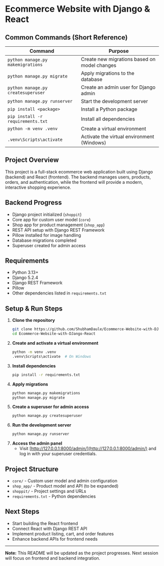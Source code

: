 
# Ecommerce Website with Django & React

## Common Commands (Short Reference)
| Command | Purpose |
|--------|---------|
| `python manage.py makemigrations` | Create new migrations based on model changes |
| `python manage.py migrate` | Apply migrations to the database |
| `python manage.py createsuperuser` | Create an admin user for Django admin |
| `python manage.py runserver` | Start the development server |
| `pip install <package>` | Install a Python package |
| `pip install -r requirements.txt` | Install all dependencies |
| `python -m venv .venv` | Create a virtual environment |
| `.venv\Scripts\activate` | Activate the virtual environment (Windows) |


## Project Overview
This project is a full-stack ecommerce web application built using Django (backend) and React (frontend). The backend manages users, products, orders, and authentication, while the frontend will provide a modern, interactive shopping experience.

## Backend Progress
- Django project initialized (`shoppit`)
- Core app for custom user model (`core`)
- Shop app for product management (`shop_app`)
- REST API setup with Django REST Framework
- Pillow installed for image handling
- Database migrations completed
- Superuser created for admin access

## Requirements
- Python 3.13+
- Django 5.2.4
- Django REST Framework
- Pillow
- Other dependencies listed in `requirements.txt`

## Setup & Run Steps
1. **Clone the repository**
   ```sh
   git clone https://github.com/ShubhamDaule/Ecommerce-Website-with-DJango-React.git
   cd Ecommerce-Website-with-DJango-React
   ```
2. **Create and activate a virtual environment**
   ```sh
   python -m venv .venv
   .venv\Scripts\activate  # On Windows
   ```
3. **Install dependencies**
   ```sh
   pip install -r requirements.txt
   ```
4. **Apply migrations**
   ```sh
   python manage.py makemigrations
   python manage.py migrate
   ```
5. **Create a superuser for admin access**
   ```sh
   python manage.py createsuperuser
   ```
6. **Run the development server**
   ```sh
   python manage.py runserver
   ```
7. **Access the admin panel**
   - Visit [http://127.0.0.1:8000/admin/](http://127.0.0.1:8000/admin/) and log in with your superuser credentials.

## Project Structure
- `core/` - Custom user model and admin configuration
- `shop_app/` - Product model and API (to be expanded)
- `shoppit/` - Project settings and URLs
- `requirements.txt` - Python dependencies

## Next Steps
- Start building the React frontend
- Connect React with Django REST API
- Implement product listing, cart, and order features
- Enhance backend APIs for frontend needs

---

**Note:** This README will be updated as the project progresses. Next session will focus on frontend and backend integration.


